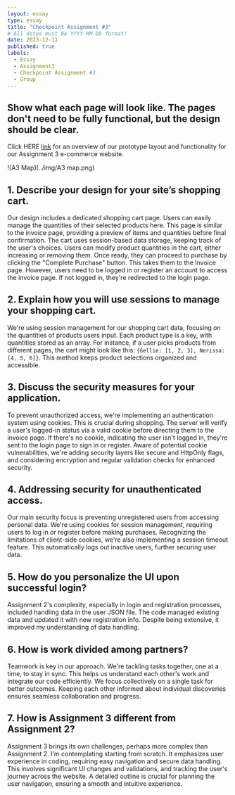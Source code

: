 ```yaml
---
layout: essay
type: essay
title: "Checkpoint Assignment #3"
# All dates must be YYYY-MM-DD format!
date: 2023-12-11
published: true
labels:
  - Essay
  - Assignment3
  - Checkpoint Assignment #3
  - Group
---
```


## Show what each page will look like. The pages don't need to be fully functional, but the design should be clear.

Click HERE [link](https://dport96.github.io/ITM352/morea/150.Assignment2/experience-Assignment2_retrospective.html) for an overview of our prototype layout and functionality for our Assignment 3 e-commerce website.

![A3 Map](../img/A3 map.png)

## 1. Describe your design for your site’s shopping cart.

Our design includes a dedicated shopping cart page. Users can easily manage the quantities of their selected products here. This page is similar to the invoice page, providing a preview of items and quantities before final confirmation. The cart uses session-based data storage, keeping track of the user's choices. Users can modify product quantities in the cart, either increasing or removing them. Once ready, they can proceed to purchase by clicking the "Complete Purchase" button. This takes them to the Invoice page. However, users need to be logged in or register an account to access the invoice page. If not logged in, they're redirected to the login page.

## 2. Explain how you will use sessions to manage your shopping cart.

We're using session management for our shopping cart data, focusing on the quantities of products users input. Each product type is a key, with quantities stored as an array. For instance, if a user picks products from different pages, the cart might look like this: `{Gellie: [1, 2, 3], Nerissa: [4, 5, 6]}`. This method keeps product selections organized and accessible.

## 3. Discuss the security measures for your application.

To prevent unauthorized access, we're implementing an authentication system using cookies. This is crucial during shopping. The server will verify a user's logged-in status via a valid cookie before directing them to the invoice page. If there's no cookie, indicating the user isn't logged in, they're sent to the login page to sign in or register. Aware of potential cookie vulnerabilities, we're adding security layers like secure and HttpOnly flags, and considering encryption and regular validation checks for enhanced security.

## 4. Addressing security for unauthenticated access.

Our main security focus is preventing unregistered users from accessing personal data. We're using cookies for session management, requiring users to log in or register before making purchases. Recognizing the limitations of client-side cookies, we're also implementing a session timeout feature. This automatically logs out inactive users, further securing user data.

## 5. How do you personalize the UI upon successful login?

Assignment 2's complexity, especially in login and registration processes, included handling data in the user JSON file. The code managed existing data and updated it with new registration info. Despite being extensive, it improved my understanding of data handling.

## 6. How is work divided among partners?

Teamwork is key in our approach. We're tackling tasks together, one at a time, to stay in sync. This helps us understand each other's work and integrate our code efficiently. We focus collectively on a single task for better outcomes. Keeping each other informed about individual discoveries ensures seamless collaboration and progress.

## 7. How is Assignment 3 different from Assignment 2?

Assignment 3 brings its own challenges, perhaps more complex than Assignment 2. I'm contemplating starting from scratch. It emphasizes user experience in coding, requiring easy navigation and secure data handling. This involves significant UI changes and validations, and tracking the user's journey across the website. A detailed outline is crucial for planning the user navigation, ensuring a smooth and intuitive experience.
